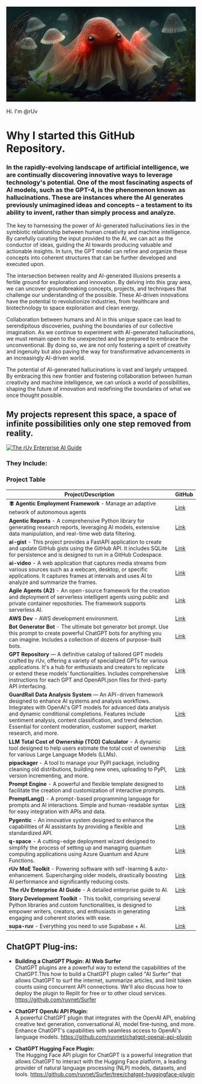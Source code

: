![Alt Hi. I'm @rUv](https://github.com/ruvnet/ruvnet/blob/main/assets/github-intro.png?raw=true)

Hi. I'm @rUv

# Why I started this GitHub Repository. 
### In the rapidly-evolving landscape of artificial intelligence, we are continually discovering innovative ways to leverage technology's potential. One of the most fascinating aspects of AI models, such as the GPT-4, is the phenomenon known as hallucinations. These are instances where the AI generates previously unimagined ideas and concepts – a testament to its ability to invent, rather than simply process and analyze.

The key to harnessing the power of AI-generated hallucinations lies in the symbiotic relationship between human creativity and machine intelligence. By carefully curating the input provided to the AI, we can act as the conductor of ideas, guiding the AI towards producing valuable and actionable insights. In turn, the GPT model can refine and organize these concepts into coherent structures that can be further developed and executed upon.

The intersection between reality and AI-generated illusions presents a fertile ground for exploration and innovation. By delving into this gray area, we can uncover groundbreaking concepts, projects, and techniques that challenge our understanding of the possible. These AI-driven innovations have the potential to revolutionize industries, from healthcare and biotechnology to space exploration and clean energy.

Collaboration between humans and AI in this unique space can lead to serendipitous discoveries, pushing the boundaries of our collective imagination. As we continue to experiment with AI-generated hallucinations, we must remain open to the unexpected and be prepared to embrace the unconventional. By doing so, we are not only fostering a spirit of creativity and ingenuity but also paving the way for transformative advancements in an increasingly AI-driven world.

The potential of AI-generated hallucinations is vast and largely untapped. By embracing this new frontier and fostering collaboration between human creativity and machine intelligence, we can unlock a world of possibilities, shaping the future of innovation and redefining the boundaries of what we once thought possible.

## My projects represent this space, a space of infinite possibilities only one step removed from reality. 

[![The rUv Enterprise AI Guide](https://github.com/ruvnet/rUv-Enterprise-AI-Guide/blob/main/assets/intro.png?raw=true)](https://github.com/ruvnet/rUv-Enterprise-AI-Guide/)

### They Include:
### Project Table

| Project/Description | GitHub |
| --- | --- |
| **🪰 Agentic Employment Framework** - Manage an adaptive network of autonomous agents | [Link](https://github.com/ruvnet/agentic-employment) |
| **Agentic Reports** - A comprehensive Python library for generating research reports, leveraging AI models, extensive data manipulation, and real-time web data filtering. | [Link](https://github.com/ruvnet/agentic-reports) |
| **ai-gist** - This project provides a FastAPI application to create and update GitHub gists using the GitHub API. It includes SQLite for persistence and is designed to run in a GitHub Codespace. | [Link](https://github.com/ruvnet/ai-gist) |
| **ai-video** - A web application that captures media streams from various sources such as a webcam, desktop, or specific applications. It captures frames at intervals and uses AI to analyze and summarize the frames. | [Link](https://github.com/ruvnet/ai-video) |
| **Agile Agents (A2)** - An open-source framework for the creation and deployment of serverless intelligent agents using public and private container repositories. The framework supports serverless AI. | [Link](https://github.com/ruvnet/agileagents) |
| **AWS Dev** - AWS development environment. | [Link](https://github.com/ruvnet/aws-dev) |
| **Bot Generator Bot** - The ultimate bot generator bot prompt. Use this prompt to create powerful ChatGPT bots for anything you can imagine. Includes a collection of dozens of purpose-built bots. | [Link](https://gist.github.com/ruvnet/5cf24851841a120198f43e9639dba7a5) |
| **GPT Repository** — A definitive catalog of tailored GPT models crafted by rUv, offering a variety of specialized GPTs for various applications. It's a hub for enthusiasts and creators to replicate or extend these models' functionalities. Includes comprehensive instructions for each GPT and OpenAPI.json files for third-party API interfacing. | [Link](https://github.com/ruvnet/gpts) |
| **GuardRail Data Analysis System** — An API-driven framework designed to enhance AI systems and analysis workflows. Integrates with OpenAI's GPT models for advanced data analysis and dynamic conditional completions. Features include sentiment analysis, content classification, and trend detection. Essential for content moderation, customer support, market research, and more. | [Link](https://github.com/ruvnet/guardrail) |
| **LLM Total Cost of Ownership (TCO) Calculator** - A dynamic tool designed to help users estimate the total cost of ownership for various Large Language Models (LLMs). | [Link](https://gist.github.com/ruvnet/7dfa190c97b0f3d1f0872d14ae2a22c7) |
| **pipackager** - A tool to manage your PyPI package, including cleaning old distributions, building new ones, uploading to PyPI, version incrementing, and more. | [Link](https://github.com/ruvnet/pipackager) |
| **Prompt Engine** - A powerful and flexible template designed to facilitate the creation and customization of interactive prompts. | [Link](https://github.com/ruvnet/Prompt-Engine) |
| **PromptLang()** - A prompt-based programming language for prompts and AI interactions. Simple and human-readable syntax for easy integration with APIs and data. | [Link](https://github.com/ruvnet/promptlang) |
| **Pygentic** - An innovative system designed to enhance the capabilities of AI assistants by providing a flexible and standardized API. | [Link](https://github.com/ruvnet/pygentic) |
| **q-space** - A cutting-edge deployment wizard designed to simplify the process of setting up and managing quantum computing applications using Azure Quantum and Azure Functions. | [Link](https://github.com/ruvnet/q-space) |
| **rUv MoE Toolkit** - Powering software with self-learning & auto-enhancement. Supercharging older models, drastically boosting AI performance and significantly reducing costs. | [Link](https://gist.github.com/ruvnet/5cf24851841a120198f43e9639dba7a5) |
| **The rUv Enterprise AI Guide** - A detailed enterprise guide to AI. | [Link](https://github.com/ruvnet/rUv-Enterprise-AI-Guide) |
| **Story Development Toolkit** - This toolkit, comprising several Python libraries and custom functionalities, is designed to empower writers, creators, and enthusiasts in generating engaging and coherent stories with ease. | [Link](https://gist.github.com/ruvnet/aeb4fb6a0260a922f037a476ffded72d) |
| **supa-ruv** - Everything you need to use Supabase + AI. | [Link](https://github.com/ruvnet/supa-ruv) |

## ChatGPT Plug-ins:  
* **Building a ChatGPT Plugin: AI Web Surfer**  
ChatGPT plugins are a powerful way to extend the capabilities of the ChatGPT.This how to build a ChatGPT plugin called "AI Surfer" that allows ChatGPT to surf the internet, summarize articles, and limit token counts using concurrent API connections. We'll also discuss how to deploy the plugin to Replit for free or to other cloud services.
https://github.com/ruvnet/Surfer 

* **ChatGPT OpenAi API Plugin:**  
A powerful ChatGPT plugin that integrates with the OpenAI API, enabling creative text generation, conversational AI, model fine-tuning, and more. Enhance ChatGPT's capabilities with seamless access to OpenAI's language models. 
https://github.com/ruvnet/chatgpt-openai-api-plugin 

* **ChatGPT Hugging Face Plugin:**  
The Hugging Face API plugin for ChatGPT is a powerful integration that allows ChatGPT to interact with the Hugging Face platform, a leading provider of natural language processing (NLP) models, datasets, and tools. 
https://github.com/ruvnet/Surfer/tree/chatgpt-huggingface-plugin 
